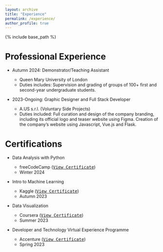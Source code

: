 ```yaml
---
layout: archive
title: "Experience"
permalink: /experience/
author_profile: true
---
```


{% include base_path %}

Professional Experience
======
* Autumn 2024: Demonstrator/Teaching Assistant
  * Queen Mary University of London
  * Duties includes: Supervision and grading of groups of 100+ first and second-year undergraduate students.

* 2023-Ongoing: Graphic Designer and Full Stack Developer
  * A.US s.r.l. (Voluntary Side Projects)
  * Duties included: Full curation and design of the company branding, including its official logo and teaser website using Figma. Creation of the company’s website using Javascript, Vue.js and Flask.


Certifications
======
* Data Analysis with Python
  * freeCodeCamp ([<kbd>View Certificate</kbd>](/files/freeCodeCamp-Data_Analysis_with_Python.pdf))
  * Winter 2024

* Intro to Machine Learning
  * Kaggle ([<kbd>View Certificate</kbd>](/files/Kaggle-Intro_to_Machine_Learning.png))
  * Autumn 2023

* Data Visualization
  * Coursera ([<kbd>View Certificate</kbd>](/files/Coursera-52C3L3XWXFPG.pdf))
  * Summer 2023

* Developer and Technology Virtual Experience Programme
  * Accenture ([<kbd>View Certificate</kbd>](/files/AccentureUK_completion_certificate.pdf))
  * Spring 2023
